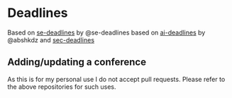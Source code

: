 # Deadlines

Based on [se-deadlines](https://github.com/se-deadlines/se-deadlines.github.io) by @se-deadlines
based on [ai-deadlines](https://aideadlin.es) by @abshkdz
and [sec-deadlines](https://sec-deadlines.github.io)

## Adding/updating a conference

As this is for my personal use I do not accept pull requests. Please refer to the above repositories for such uses.
